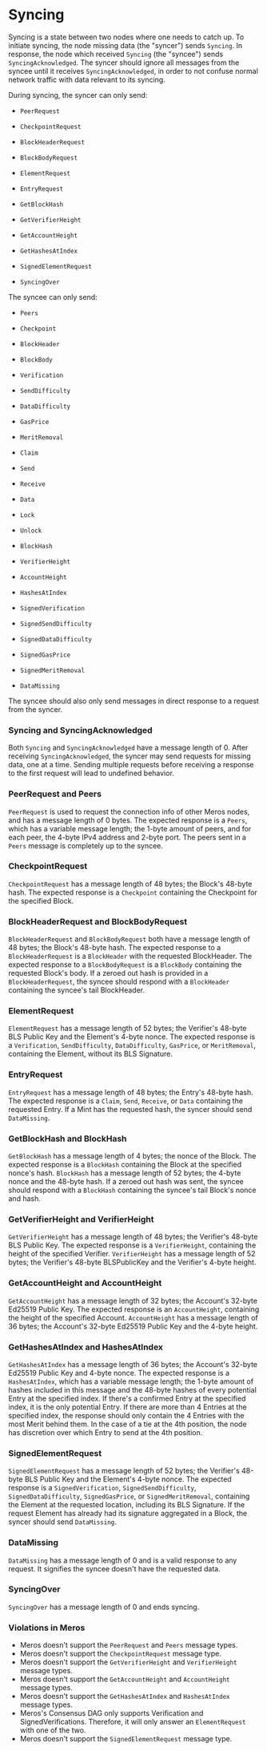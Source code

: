 # Syncing

Syncing is a state between two nodes where one needs to catch up. To initiate syncing, the node missing data (the "syncer") sends `Syncing`. In response, the node which received `Syncing` (the "syncee") sends `SyncingAcknowledged`. The syncer should ignore all messages from the syncee until it receives `SyncingAcknowledged`, in order to not confuse normal network traffic with data relevant to its syncing.

During syncing, the syncer can only send:

- `PeerRequest`

- `CheckpointRequest`
- `BlockHeaderRequest`
- `BlockBodyRequest`

- `ElementRequest`

- `EntryRequest`

- `GetBlockHash`
- `GetVerifierHeight`
- `GetAccountHeight`
- `GetHashesAtIndex`

- `SignedElementRequest`

- `SyncingOver`

The syncee can only send:

- `Peers`

- `Checkpoint`
- `BlockHeader`
- `BlockBody`

- `Verification`
- `SendDifficulty`
- `DataDifficulty`
- `GasPrice`
- `MeritRemoval`

- `Claim`
- `Send`
- `Receive`
- `Data`
- `Lock`
- `Unlock`

- `BlockHash`
- `VerifierHeight`
- `AccountHeight`
- `HashesAtIndex`

- `SignedVerification`
- `SignedSendDifficulty`
- `SignedDataDifficulty`
- `SignedGasPrice`
- `SignedMeritRemoval`

- `DataMissing`

The syncee should also only send messages in direct response to a request from the syncer.

### Syncing and SyncingAcknowledged

Both `Syncing` and `SyncingAcknowledged` have a message length of 0. After receiving `SyncingAcknowledged`, the syncer may send requests for missing data, one at a time. Sending multiple requests before receiving a response to the first request will lead to undefined behavior.

### PeerRequest and Peers

`PeerRequest` is used to request the connection info of other Meros nodes, and has a message length of 0 bytes. The expected response is a `Peers`, which has a variable message length; the 1-byte amount of peers, and for each peer, the 4-byte IPv4 address and 2-byte port. The peers sent in a `Peers` message is completely up to the syncee.

### CheckpointRequest

`CheckpointRequest` has a message length of 48 bytes; the Block's 48-byte hash. The expected response is a `Checkpoint` containing the Checkpoint for the specified Block.

### BlockHeaderRequest and BlockBodyRequest

`BlockHeaderRequest` and `BlockBodyRequest` both have a message length of 48 bytes; the Block's 48-byte hash. The expected response to a `BlockHeaderRequest` is a `BlockHeader` with the requested BlockHeader. The expected response to a `BlockBodyRequest` is a `BlockBody` containing the requested Block's body. If a zeroed out hash is provided in a `BlockHeaderRequest`, the syncee should respond with a `BlockHeader` containing the syncee's tail BlockHeader.

### ElementRequest

`ElementRequest` has a message length of 52 bytes; the Verifier's 48-byte BLS Public Key and the Element's 4-byte nonce. The expected response is a `Verification`, `SendDifficulty`, `DataDifficulty`, `GasPrice`, or `MeritRemoval`, containing the Element, without its BLS Signature.

### EntryRequest

`EntryRequest` has a message length of 48 bytes; the Entry's 48-byte hash. The expected response is a `Claim`, `Send`, `Receive`, or `Data` containing the requested Entry. If a Mint has the requested hash, the syncer should send `DataMissing`.

### GetBlockHash and BlockHash

`GetBlockHash` has a message length of 4 bytes; the nonce of the Block. The expected response is a `BlockHash` containing the Block at the specified nonce's hash. `BlockHash` has a message length of 52 bytes; the 4-byte nonce and the 48-byte hash. If a zeroed out hash was sent, the syncee should respond with a `BlockHash` containing the syncee's tail Block's nonce and hash.

### GetVerifierHeight and VerifierHeight

`GetVerifierHeight` has a message length of 48 bytes; the Verifier's 48-byte BLS Public Key. The expected response is a `VerifierHeight`, containing the height of the specified Verifier. `VerifierHeight` has a message length of 52 bytes; the Verifier's 48-byte BLSPublicKey and the Verifier's 4-byte height.

### GetAccountHeight and AccountHeight

`GetAccountHeight` has a message length of 32 bytes; the Account's 32-byte Ed25519 Public Key. The expected response is an `AccountHeight`, containing the height of the specified Account. `AccountHeight` has a message length of 36 bytes; the Account's 32-byte Ed25519 Public Key and the 4-byte height.

### GetHashesAtIndex and HashesAtIndex

`GetHashesAtIndex` has a message length of 36 bytes; the Account's 32-byte Ed25519 Public Key and 4-byte nonce. The expected response is a `HashesAtIndex`, which has a variable message length; the 1-byte amount of hashes included in this message and the 48-byte hashes of every potential Entry at the specified index. If there's a confirmed Entry at the specified index, it is the only potential Entry. If there are more than 4 Entries at the specified index, the response should only contain the 4 Entries with the most Merit behind them. In the case of a tie at the 4th position, the node has discretion over which Entry to send at the 4th position.

### SignedElementRequest

`SignedElementRequest` has a message length of 52 bytes; the Verifier's 48-byte BLS Public Key and the Element's 4-byte nonce. The expected response is a `SignedVerification`, `SignedSendDifficulty`, `SignedDataDifficulty`, `SignedGasPrice`, or `SignedMeritRemoval`, containing the Element at the requested location, including its BLS Signature. If the request Element has already had its signature aggregated in a Block, the syncer should send `DataMissing`.

### DataMissing

`DataMissing` has a message length of 0 and is a valid response to any request. It signifies the syncee doesn't have the requested data.

### SyncingOver

`SyncingOver` has a message length of 0 and ends syncing.

### Violations in Meros

- Meros doesn't support the `PeerRequest` and `Peers` message types.
- Meros doesn't support the `CheckpointRequest` message type.
- Meros doesn't support the `GetVerifierHeight` and `VerifierHeight` message types.
- Meros doesn't support the `GetAccountHeight` and `AccountHeight` message types.
- Meros doesn't support the `GetHashesAtIndex` and `HashesAtIndex` message types.
- Meros's Consensus DAG only supports Verification and SignedVerifications. Therefore, it will only answer an `ElementRequest` with one of the two.
- Meros doesn't support the `SignedElementRequest` message type.
